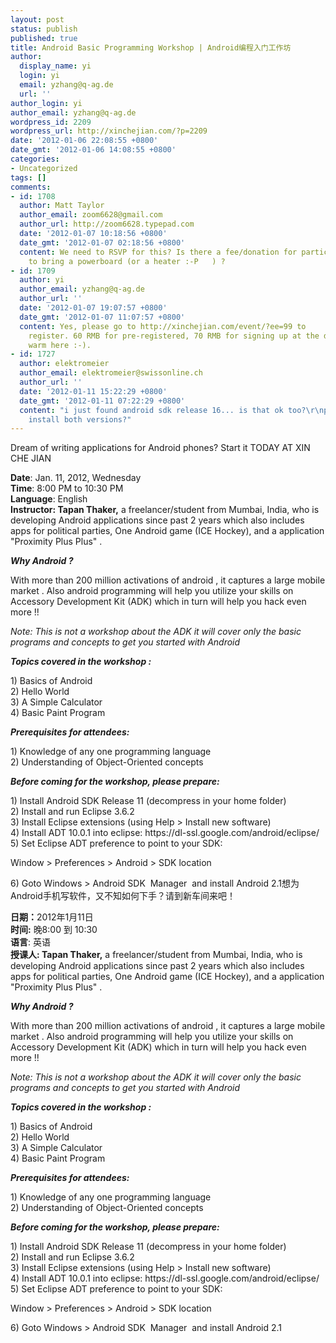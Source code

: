 ```yaml
---
layout: post
status: publish
published: true
title: Android Basic Programming Workshop | Android编程入门工作坊
author:
  display_name: yi
  login: yi
  email: yzhang@q-ag.de
  url: ''
author_login: yi
author_email: yzhang@q-ag.de
wordpress_id: 2209
wordpress_url: http://xinchejian.com/?p=2209
date: '2012-01-06 22:08:55 +0800'
date_gmt: '2012-01-06 14:08:55 +0800'
categories:
- Uncategorized
tags: []
comments:
- id: 1708
  author: Matt Taylor
  author_email: zoom6628@gmail.com
  author_url: http://zoom6628.typepad.com
  date: '2012-01-07 10:18:56 +0800'
  date_gmt: '2012-01-07 02:18:56 +0800'
  content: We need to RSVP for this? Is there a fee/donation for participation?  Need
    to bring a powerboard (or a heater :-P   ) ?
- id: 1709
  author: yi
  author_email: yzhang@q-ag.de
  author_url: ''
  date: '2012-01-07 19:07:57 +0800'
  date_gmt: '2012-01-07 11:07:57 +0800'
  content: Yes, please go to http://xinchejian.com/event/?ee=99 to
    register. 60 RMB for pre-registered, 70 RMB for signing up at the door.It's pretty
    warm here :-).
- id: 1727
  author: elektromeier
  author_email: elektromeier@swissonline.ch
  author_url: ''
  date: '2012-01-11 15:22:29 +0800'
  date_gmt: '2012-01-11 07:22:29 +0800'
  content: "i just found android sdk release 16... is that ok too?\r\npossible to
    install both versions?"
---
```

<p><!--:en-->Dream of writing applications for Android phones? Start it TODAY AT XIN CHE JIAN</p>
<p><strong>Date</strong>: Jan. 11, 2012, Wednesday<br />
<strong>Time</strong>: 8:00 PM to 10:30 PM<br />
<strong>Language</strong>: English<br />
<strong>Instructor: Tapan Thaker,</strong> a freelancer/student from Mumbai, India, who is developing Android applications since past 2 years which also includes apps for political parties, One Android game (ICE Hockey), and a application "Proximity Plus Plus" .</p>
<p><em><strong>Why Android ?</strong></em></p>
<p>With more than 200 million activations of android , it captures a large mobile market . Also android programming will help you utilize your skills on Accessory Development Kit (ADK) which in turn will help you hack even more !!</p>
<p><em>Note: This is not a workshop about the ADK it will cover only the basic programs and concepts to get you started with Android</em></p>
<p><em><strong>Topics covered in the workshop :</strong></em></p>
<p>1) Basics of Android<br />
2) Hello World<br />
3) A Simple Calculator<br />
4) Basic Paint Program</p>
<p><em><strong>Prerequisites for attendees:</strong></em></p>
<p>1) Knowledge of any one programming language<br />
2) Understanding of Object-Oriented concepts</p>
<p><em><strong>Before coming for the workshop, please prepare:</strong></em></p>
<p>1) Install Android SDK Release 11 (decompress in your home folder)<br />
2) Install and run Eclipse 3.6.2<br />
3) Install Eclipse extensions (using Help > Install new software)<br />
4) Install ADT 10.0.1 into eclipse: https://dl-ssl.google.com/android/eclipse/<br />
5) Set Eclipse ADT preference to point to your SDK:</p>
<p>Window > Preferences > Android > SDK location</p>
<p>6) Goto Windows > Android SDK&nbsp; Manager&nbsp; and install Android 2.1<!--:--><!--:zh-->想为Android手机写软件，又不知如何下手？请到新车间来吧！</p>
<p><strong>日期：</strong>2012年1月11日<br />
<strong>时间:</strong> 晚8:00 到 10:30<br />
<strong>语言</strong>: 英语<br />
<strong>授课人: Tapan Thaker,</strong> a freelancer/student from Mumbai, India, who is developing Android applications since past 2 years which also includes apps for political parties, One Android game (ICE Hockey), and a application "Proximity Plus Plus" .</p>
<p><em><strong>Why Android ?</strong></em></p>
<p>With more than 200 million activations of android , it captures a large mobile market . Also android programming will help you utilize your skills on Accessory Development Kit (ADK) which in turn will help you hack even more !!</p>
<p><em>Note: This is not a workshop about the ADK it will cover only the basic programs and concepts to get you started with Android</em></p>
<p><em><strong>Topics covered in the workshop :</strong></em></p>
<p>1) Basics of Android<br />
2) Hello World<br />
3) A Simple Calculator<br />
4) Basic Paint Program</p>
<p><em><strong>Prerequisites for attendees:</strong></em></p>
<p>1) Knowledge of any one programming language<br />
2) Understanding of Object-Oriented concepts</p>
<p><em><strong>Before coming for the workshop, please prepare:</strong></em></p>
<p>1) Install Android SDK Release 11 (decompress in your home folder)<br />
2) Install and run Eclipse 3.6.2<br />
3) Install Eclipse extensions (using Help > Install new software)<br />
4) Install ADT 10.0.1 into eclipse: https://dl-ssl.google.com/android/eclipse/<br />
5) Set Eclipse ADT preference to point to your SDK:</p>
<p>Window > Preferences > Android > SDK location</p>
<p>6) Goto Windows > Android SDK&nbsp; Manager&nbsp; and install Android 2.1<!--:--></p>
